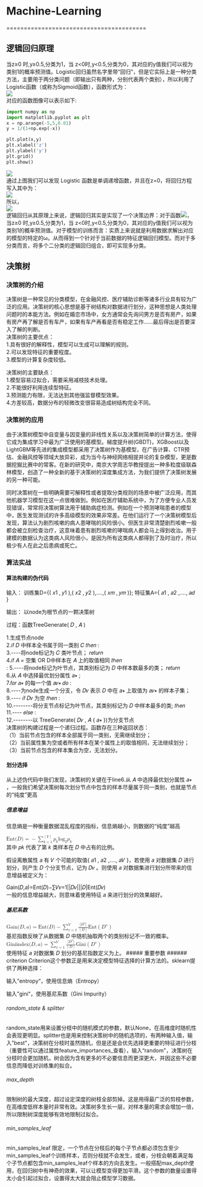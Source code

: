 # Machine-Learning
========================================
## 逻辑回归原理
当z≥0 时,y≥0.5,分类为1，当 z<0时,y<0.5,分类为0，其对应的y值我们可以视为类别1的概率预测值。Logistic回归虽然名字里带“回归”，但是它实际上是一种分类方法，主要用于两分类问题（即输出只有两种，分别代表两个类别），所以利用了Logistic函数（或称为Sigmoid函数），函数形式为：<br>
![](https://img.alicdn.com/tfs/TB1VkG.eP39YK4jSZPcXXXrUFXa-180-88.jpg)<br>
对应的函数图像可以表示如下:<br>
```python
import numpy as np
import matplotlib.pyplot as plt
x = np.arange(-5,5,0.01)
y = 1/(1+np.exp(-x))

plt.plot(x,y)
plt.xlabel('z')
plt.ylabel('y')
plt.grid()
plt.show()
```
![](https://img.alicdn.com/tfs/TB1Ou1JNXY7gK0jSZKzXXaikpXa-386-262.png)<br>
通过上图我们可以发现 Logistic 函数是单调递增函数，并且在z=0，将回归方程写入其中为：<br>
![](https://img.alicdn.com/tfs/TB1_t3vNkY2gK0jSZFgXXc5OFXa-503-89.jpg)<br>
所以，<br>
![](https://img.alicdn.com/tfs/TB1yNckNhD1gK0jSZFsXXbldVXa-517-46.jpg)<br>
逻辑回归从其原理上来说，逻辑回归其实是实现了一个决策边界：对于函数![](https://img.alicdn.com/tfs/TB1B0kjNbY1gK0jSZTEXXXDQVXa-94-51.jpg)，当z≥0 时,y≥0.5,分类为1，当 z<0时,y<0.5,分类为0，其对应的y值我们可以视为类别1的概率预测值。对于模型的训练而言：实质上来说就是利用数据求解出对应的模型的特定的ω。从而得到一个针对于当前数据的特征逻辑回归模型。而对于多分类而言，将多个二分类的逻辑回归组合，即可实现多分类。
## 决策树
### 决策树的介绍
决策树是一种常见的分类模型，在金融风控、医疗辅助诊断等诸多行业具有较为广泛的应用。决策树的核心思想是基于树结构对数据进行划分，这种思想是人类处理问题时的本能方法。例如在婚恋市场中，女方通常会先询问男方是否有房产，如果有房产再了解是否有车产，如果有车产再看是否有稳定工作……最后得出是否要深入了解的判断。</br>
决策树的主要优点：</br>
1.具有很好的解释性，模型可以生成可以理解的规则。</br>
2.可以发现特征的重要程度。</br>
3.模型的计算复杂度较低。</br>

决策树的主要缺点：</br>
1.模型容易过拟合，需要采用减枝技术处理。</br>
2.不能很好利用连续型特征。</br>
3.预测能力有限，无法达到其他强监督模型效果。</br>
4.方差较高，数据分布的轻微改变很容易造成树结构完全不同。</br>

### 决策树的应用
由于决策树模型中自变量与因变量的非线性关系以及决策树简单的计算方法，使得它成为集成学习中最为广泛使用的基模型。梯度提升树(GBDT)，XGBoost以及LightGBM等先进的集成模型都采用了决策树作为基模型，在广告计算、CTR预估、金融风控等领域大放异彩，成为当今与神经网络相提并论的复杂模型，更是数据挖掘比赛中的常客。在新的研究中，南京大学周志华教授提出一种多粒度级联森林模型，创造了一种全新的基于决策树的深度集成方法，为我们提供了决策树发展的另一种可能。

同时决策树在一些明确需要可解释性或者提取分类规则的场景中被广泛应用，而其他机器学习模型在这一点很难做到。例如在医疗辅助系统中，为了方便专业人员发现错误，常常将决策树算法用于辅助病症检测。例如在一个预测哮喘患者的模型中，医生发现测试的许多高级模型的效果非常差。在他们运行了一个决策树模型后发现，算法认为剧烈咳嗽的病人患哮喘的风险很小。但医生非常清楚剧烈咳嗽一般都会被立刻检查治疗，这意味着患有剧烈咳嗽的哮喘病人都会马上得到收治。用于建模的数据认为这类病人风险很小，是因为所有这类病人都得到了及时治疗，所以极少有人在此之后患病或死亡。

### 算法实战
#### 算法构建的伪代码
输入： 训练集D={( 𝑥1 , 𝑦1 ),( 𝑥2 , 𝑦2 ),....,( 𝑥𝑚 , 𝑦𝑚 )};
特征集A={ 𝑎1 , 𝑎2 ,...., 𝑎𝑑 }

输出： 以node为根节点的一颗决策树

过程：函数TreeGenerate( 𝐷 , 𝐴 )

1.生成节点node</br>
2.𝑖𝑓   𝐷 中样本全书属于同一类别 𝐶   𝑡ℎ𝑒𝑛 :</br>
3.----将node标记为 𝐶 类叶节点； 𝑟𝑒𝑡𝑢𝑟𝑛 </br>
4.𝑖𝑓   𝐴  = 空集 OR D中样本在 𝐴 上的取值相同  𝑡ℎ𝑒𝑛 </br>:
5.----将node标记为叶节点，其类别标记为 𝐷 中样本数最多的类； 𝑟𝑒𝑡𝑢𝑟𝑛 </br>
6.从  𝐴  中选择最优划分属性  𝑎∗ ;</br>
7.𝑓𝑜𝑟   𝑎∗  的每一个值  𝑎𝑣∗   𝑑𝑜 :</br>
8.----为node生成一个分支，令 𝐷𝑣 表示 𝐷 中在 𝑎∗ 上取值为 𝑎𝑣∗ 的样本子集；</br>
9.---- 𝑖𝑓   𝐷𝑣  为空  𝑡ℎ𝑒𝑛 :</br>
10.--------将分支节点标记为叶节点，其类别标记为 𝐷 中样本最多的类; 𝑡ℎ𝑒𝑛 </br>
11.---- 𝑒𝑙𝑠𝑒 :</br>
12.--------以 TreeGenerate( 𝐷𝑣 , 𝐴 { 𝑎∗ })为分支节点</br>
决策树的构建过程是一个递归过程。函数存在三种返回状态：</br>
（1）当前节点包含的样本全部属于同一类别，无需继续划分；</br>
（2）当前属性集为空或者所有样本在某个属性上的取值相同，无法继续划分；</br>
（3）当前节点包含的样本集合为空，无法划分。</br>
#### 划分选择
从上述伪代码中我们发现，决策树的关键在于line6.从 𝐴 中选择最优划分属性 𝑎∗ ，一般我们希望决策树每次划分节点中包含的样本尽量属于同一类别，也就是节点的“纯度”更高
##### 信息增益
信息熵是一种衡量数据混乱程度的指标，信息熵越小，则数据的“纯度”越高

<math xmlns="http://www.w3.org/1998/Math/MathML">
  <mi>Ent</mi>
  <mo>&#x2061;<!-- ⁡ --></mo>
  <mo stretchy="false">(</mo>
  <mi>D</mi>
  <mo stretchy="false">)</mo>
  <mo>=</mo>
  <mo>&#x2212;<!-- − --></mo>
  <munderover>
    <mo>&#x2211;<!-- ∑ --></mo>
    <mrow class="MJX-TeXAtom-ORD">
      <mi>k</mi>
      <mo>=</mo>
      <mn>1</mn>
    </mrow>
    <mrow class="MJX-TeXAtom-ORD">
      <mrow class="MJX-TeXAtom-ORD">
        <mo stretchy="false">|</mo>
      </mrow>
      <mrow class="MJX-TeXAtom-ORD">
        <mi class="MJX-tex-caligraphic" mathvariant="script">Y</mi>
      </mrow>
      <mrow class="MJX-TeXAtom-ORD">
        <mo stretchy="false">|</mo>
      </mrow>
    </mrow>
  </munderover>
  <msub>
    <mi>p</mi>
    <mrow class="MJX-TeXAtom-ORD">
      <mi>k</mi>
    </mrow>
  </msub>
  <msub>
    <mi>log</mi>
    <mrow class="MJX-TeXAtom-ORD">
      <mn>2</mn>
    </mrow>
  </msub>
  <mo>&#x2061;<!-- ⁡ --></mo>
  <msub>
    <mi>p</mi>
    <mrow class="MJX-TeXAtom-ORD">
      <mi>k</mi>
    </mrow>
  </msub>
</math>
</br>其中 𝑝𝑘 代表了第 𝑘 类样本在 𝐷 中占有的比例。

假设离散属性 𝑎 有 𝑉 个可能的取值{ 𝑎1 , 𝑎2 ,...., 𝑎𝑉 }，若使用 𝑎 对数据集 𝐷 进行划分，则产生 𝐷 个分支节点，记为 𝐷𝑣 。则使用 𝑎 对数据集进行划分所带来的信息增益被定义为：

Gain(𝐷,𝑎)=Ent(𝐷)−∑𝑉𝑣=1||𝐷𝑣|||𝐷|Ent(𝐷𝑣) 
</br>一般的信息增益越大，则意味着使用特征 𝑎 来进行划分的效果越好。
##### 基尼系数
<math xmlns="http://www.w3.org/1998/Math/MathML">
  <mi>Gain</mi>
  <mo>&#x2061;<!-- ⁡ --></mo>
  <mo stretchy="false">(</mo>
  <mi>D</mi>
  <mo>,</mo>
  <mi>a</mi>
  <mo stretchy="false">)</mo>
  <mo>=</mo>
  <mi>Ent</mi>
  <mo>&#x2061;<!-- ⁡ --></mo>
  <mo stretchy="false">(</mo>
  <mi>D</mi>
  <mo stretchy="false">)</mo>
  <mo>&#x2212;<!-- − --></mo>
  <munderover>
    <mo>&#x2211;<!-- ∑ --></mo>
    <mrow class="MJX-TeXAtom-ORD">
      <mi>v</mi>
      <mo>=</mo>
      <mn>1</mn>
    </mrow>
    <mrow class="MJX-TeXAtom-ORD">
      <mi>V</mi>
    </mrow>
  </munderover>
  <mfrac>
    <mrow>
      <mo>|</mo>
      <msup>
        <mi>D</mi>
        <mrow class="MJX-TeXAtom-ORD">
          <mi>v</mi>
        </mrow>
      </msup>
      <mo>|</mo>
    </mrow>
    <mrow>
      <mrow class="MJX-TeXAtom-ORD">
        <mo stretchy="false">|</mo>
      </mrow>
      <mi>D</mi>
      <mrow class="MJX-TeXAtom-ORD">
        <mo stretchy="false">|</mo>
      </mrow>
    </mrow>
  </mfrac>
  <mi>Ent</mi>
  <mo>&#x2061;<!-- ⁡ --></mo>
  <mrow>
    <mo>(</mo>
    <msup>
      <mi>D</mi>
      <mrow class="MJX-TeXAtom-ORD">
        <mi>v</mi>
      </mrow>
    </msup>
    <mo>)</mo>
  </mrow>
</math></br>
基尼指数反映了从数据集 𝐷 中随机抽取两个的类别标记不一致的概率。</br>
<math xmlns="http://www.w3.org/1998/Math/MathML">
  <mi>Gini</mi>
  <mo>&#x2061;<!-- ⁡ --></mo>
  <mi>index</mi>
  <mo>&#x2061;<!-- ⁡ --></mo>
  <mo stretchy="false">(</mo>
  <mi>D</mi>
  <mo>,</mo>
  <mi>a</mi>
  <mo stretchy="false">)</mo>
  <mo>=</mo>
  <munderover>
    <mo>&#x2211;<!-- ∑ --></mo>
    <mrow class="MJX-TeXAtom-ORD">
      <mi>v</mi>
      <mo>=</mo>
      <mn>1</mn>
    </mrow>
    <mrow class="MJX-TeXAtom-ORD">
      <mi>V</mi>
    </mrow>
  </munderover>
  <mfrac>
    <mrow>
      <mo>|</mo>
      <msup>
        <mi>D</mi>
        <mrow class="MJX-TeXAtom-ORD">
          <mi>v</mi>
        </mrow>
      </msup>
      <mo>|</mo>
    </mrow>
    <mrow>
      <mrow class="MJX-TeXAtom-ORD">
        <mo stretchy="false">|</mo>
      </mrow>
      <mi>D</mi>
      <mrow class="MJX-TeXAtom-ORD">
        <mo stretchy="false">|</mo>
      </mrow>
    </mrow>
  </mfrac>
  <mi>Gini</mi>
  <mo>&#x2061;<!-- ⁡ --></mo>
  <mrow>
    <mo>(</mo>
    <msup>
      <mi>D</mi>
      <mrow class="MJX-TeXAtom-ORD">
        <mi>v</mi>
      </mrow>
    </msup>
    <mo>)</mo>
  </mrow>
</math></br>
使用特征 𝑎 对数据集 𝐷 划分的基尼指数定义为上。
##### 重要参数
###### criterion
Criterion这个参数正是用来决定模型特征选择的计算方法的。sklearn提供了两种选择：

输入”entropy“，使用信息熵（Entropy）

输入”gini“，使用基尼系数（Gini Impurity）
###### random_state & splitter
random_state用来设置分枝中的随机模式的参数，默认None，在高维度时随机性会表现更明显。splitter也是用来控制决策树中的随机选项的，有两种输入值，输入”best"，决策树在分枝时虽然随机，但是还是会优先选择更重要的特征进行分枝（重要性可以通过属性feature_importances_查看），输入“random"，决策树在分枝时会更加随机，树会因为含有更多的不必要信息而更深更大，并因这些不必要信息而降低对训练集的拟合。
###### max_depth
限制树的最大深度，超过设定深度的树枝全部剪掉。这是用得最广泛的剪枝参数，在高维度低样本量时非常有效。决策树多生长一层，对样本量的需求会增加一倍，所以限制树深度能够有效地限制过拟合。
###### min_samples_leaf
min_samples_leaf 限定，一个节点在分枝后的每个子节点都必须包含至少min_samples_leaf个训练样本，否则分枝就不会发生，或者，分枝会朝着满足每个子节点都包含min_samples_leaf个样本的方向去发生。一般搭配max_depth使用，在回归树中有神奇的效果，可以让模型变得更加平滑。这个参数的数量设置得太小会引起过拟合，设置得太大就会阻止模型学习数据。

